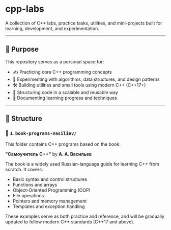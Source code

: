 # cpp-labs

A collection of C++ labs, practice tasks, utilities, and mini-projects built for learning, development, and experimentation.

---

## 🎯 Purpose

This repository serves as a personal space for:

- ✍️ Practicing core C++ programming concepts
- 🧪 Experimenting with algorithms, data structures, and design patterns
- 🛠️ Building utilities and small tools using modern C++ (C++17+)
- 🧱 Structuring code in a scalable and reusable way
- 📘 Documenting learning progress and techniques

---

## 📁 Structure

### 📘 `1.book-programs-Vasiliev/`

This folder contains C++ programs based on the book:

**"Самоучитель C++"** by **А. А. Васильев**

The book is a widely used Russian-language guide for learning C++ from scratch. It covers:

- Basic syntax and control structures
- Functions and arrays
- Object-Oriented Programming (OOP)
- File operations
- Pointers and memory management
- Templates and exception handling

These examples serve as both practice and reference, and will be gradually updated to follow modern C++ standards (C++17 and above).
